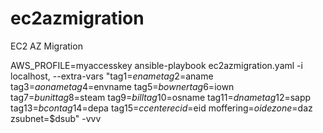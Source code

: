 # ec2azmigration
EC2 AZ Migration


AWS_PROFILE=myaccesskey ansible-playbook ec2azmigration.yaml -i localhost, --extra-vars "tag1=$ename tag2=$aname tag3=$aoname tag4=$envname tag5=$bowner tag6=$iown tag7=$bunit tag8=$steam tag9=$bill tag10=$osname tag11=$dname tag12=$sapp tag13=$bcon tag14=$depa tag15=$ccenter ecid=$eid moffering=$oid ezone=$daz zsubnet=$dsub" -vvv
